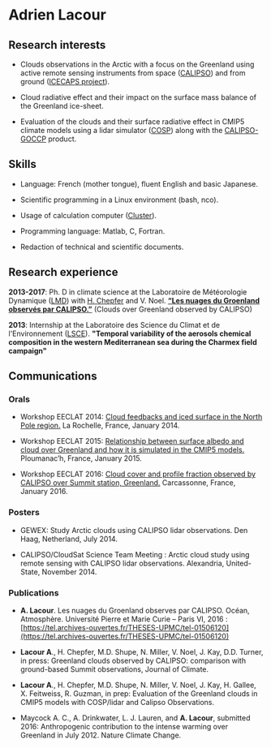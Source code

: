 # Adrien Lacour
## Research interests

- Clouds observations in the Arctic with a focus on the Greenland using active remote sensing instruments from space ([CALIPSO](https://www-calipso.larc.nasa.gov/)) and from ground ([ICECAPS project](https://www.esrl.noaa.gov/psd/people/matthew.shupe/icecaps/icecaps.html)).

- Cloud radiative effect and their impact on the surface mass balance of the Greenland ice-sheet.

- Evaluation of the clouds and their surface radiative effect in CMIP5 climate models using a lidar simulator ([COSP](http://cfmip.metoffice.com/COSP.html)) along with the [CALIPSO-GOCCP](http://climserv.ipsl.polytechnique.fr/cfmip-obs/) product.


## Skills

- Language: French (mother tongue), fluent English and basic Japanese.

- Scientific programming in a Linux environment (bash, nco).

- Usage of calculation computer ([Cluster](http://climserv.ipsl.polytechnique.fr/index.php?lang=fr)).

- Programming language: Matlab, C, Fortran.

- Redaction of technical and scientific documents.


## Research experience

**2013-2017**: Ph. D in climate science at the Laboratoire de Météorologie Dynamique ([LMD](http://lmd.polytechnique.fr/)) with [H. Chepfer](http://www.lmd.polytechnique.fr/~chepfer/) and V. Noel. [**“Les nuages du Groenland observés par CALIPSO.”**](https://tel.archives-ouvertes.fr/THESES-UPMC/tel-01506120) (Clouds over Greenland observed by CALIPSO)

**2013**: Internship at the Laboratoire des Science du Climat et de l'Environnement ([LSCE](http://www.lsce.ipsl.fr/)). **"Temporal variability of the aerosols chemical composition in the western Mediterranean sea during the Charmex field campaign"**


## Communications
### Orals

- Workshop EECLAT 2014: [Cloud feedbacks and iced surface in the North Pole region.](http://admweb.lmd.polytechnique.fr/~noel/EECLAT_workshop_2014/EECLAT2014_T17_Lacour.pdf) La Rochelle, France, January 2014.

- Workshop EECLAT 2015: [Relationship between surface albedo and cloud over Greenland and how it is simulated in the CMIP5 models.](http://eeclat.ipsl.jussieu.fr/wp-content/uploads/2015/01/Lacour_presentation-EECLAT-alacour.pdf) Ploumanac’h, France, January 2015.

- Workshop EECLAT 2016: [Cloud cover and profile fraction observed by CALIPSO over Summit station, Greenland.](https://mycore.core-cloud.net/public.php?service=files&t=e4436118951013bf4e8d018142759b4d) Carcassonne, France, January 2016.


### Posters

- GEWEX: Study Arctic clouds using CALIPSO lidar observations. Den Haag, Netherland, July 2014.

- CALIPSO/CloudSat Science Team Meeting : Arctic cloud study using remote sensing with CALIPSO lidar observations. Alexandria, United-State, November 2014.


### Publications

- **A. Lacour**. Les nuages du Groenland observes par CALIPSO. Océan, Atmosphère. Université Pierre et Marie Curie – Paris VI, 2016 : [https://tel.archives-ouvertes.fr/THESES-UPMC/tel-01506120](https://tel.archives-ouvertes.fr/THESES-UPMC/tel-01506120)

- **Lacour A**., H. Chepfer, M.D. Shupe, N. Miller, V. Noel, J. Kay, D.D. Turner, in press: Greenland clouds observed by CALIPSO: comparison with ground-based Summit observations, Journal of Climate.

- **Lacour A**., H. Chepfer, M.D. Shupe, N. Miller, V. Noel, J. Kay, H. Gallee, X. Feitweiss, R. Guzman, in prep: Evaluation of the Greenland clouds in CMIP5 models with COSP/lidar and Calipso Observations.

- Maycock A. C., A. Drinkwater, L. J. Lauren, and **A. Lacour**, submitted  2016: Anthropogenic contribution to the intense warming over Greenland in July 2012. Nature Climate Change.

